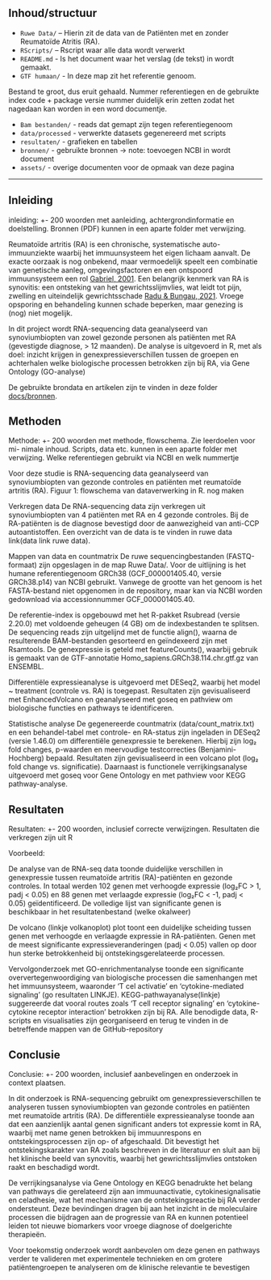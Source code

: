 ﻿

## Inhoud/structuur

- `Ruwe Data/` – Hierin zit de data van de Patiënten met en zonder Reumatoïde Atritis (RA).
- `RScripts/` – Rscript waar alle data wordt verwerkt 
- `README.md` - Is het document waar het verslag (de tekst) in wordt gemaakt. 
- `GTF humaan/` - In deze map zit het referentie genoom.

Bestand te groot, dus eruit gehaald. Nummer referentiegen en de gebruikte index code + package versie nummer duidelijk erin zetten zodat het nagedaan kan worden in een word documentje. 
- `Bam bestanden/` - reads dat gemapt zijn tegen referentiegenoom  
- `data/processed` - verwerkte datasets gegenereerd met scripts 
- `resultaten/` - grafieken en tabellen
- `bronnen/` - gebruikte bronnen -> note: toevoegen NCBI in wordt document
- `assets/` - overige documenten voor de opmaak van deze pagina





---

## Inleiding
inleiding: +- 200 woorden met aanleiding, achtergrondinformatie en doelstelling. Bronnen (PDF) kunnen in een aparte folder met verwijzing.

Reumatoïde artritis (RA) is een chronische, systematische auto-immuunziekte waarbij het immuunsysteem het eigen lichaam aanvalt. De exacte oorzaak is nog onbekend, maar vermoedelijk speelt een combinatie van genetische aanleg, omgevingsfactoren en een ontspoord immuunsysteem een rol [Gabriel, 2001](https://doi.org/10.1016/S0889-857X(05)70201-5). Een belangrijk kenmerk van RA is synovitis: een ontsteking van het gewrichtsslijmvlies, wat leidt tot pijn, zwelling en uiteindelijk gewrichtsschade [Radu & Bungau, 2021](https://doi.org/10.3390/cells10112857). Vroege opsporing en behandeling kunnen schade beperken, maar genezing is (nog) niet mogelijk.

In dit project wordt RNA-sequencing data geanalyseerd van synoviumbiopten van zowel gezonde personen als patiënten met RA (gevestigde diagnose, > 12 maanden). De analyse is uitgevoerd in R, met als doel: inzicht krijgen in genexpressieverschillen tussen de groepen en achterhalen welke biologische processen betrokken zijn bij RA, via Gene Ontology (GO-analyse) 

De gebruikte brondata en artikelen zijn te vinden in deze folder [docs/bronnen](./docs/bronnen/).



## Methoden
Methode: +- 200 woorden met methode, flowschema. Zie leerdoelen voor mi-
nimale inhoud. Scripts, data etc. kunnen in een aparte folder met verwijzing.
Welke referentiegen gebruikt via NCBI en welk nummertje 

Voor deze studie is RNA-sequencing data geanalyseerd van synoviumbiopten van gezonde controles en patiënten met reumatoïde artritis (RA).
Figuur 1: flowschema van dataverwerking in R. nog maken

Verkregen data
De RNA-sequencing data zijn verkregen uit synoviumbiopten van 4 patiënten met RA en 4 gezonde controles. Bij de RA-patiënten is de diagnose bevestigd door de aanwezigheid van anti-CCP autoantistoffen. Een overzicht van de data is te vinden in  ruwe data link(data link ruwe data).

Mappen van data en countmatrix 
De ruwe sequencingbestanden (FASTQ-formaat) zijn opgeslagen in de map Ruwe Data/. Voor de uitlijning is het humane referentiegenoom GRCh38 (GCF_000001405.40, versie GRCh38.p14) van NCBI gebruikt. Vanwege de grootte van het genoom is het FASTA-bestand niet opgenomen in de repository, maar kan via NCBI worden gedownload via accessionnummer GCF_000001405.40.

De referentie-index is opgebouwd met het R-pakket Rsubread (versie 2.20.0) met voldoende geheugen (4 GB) om de indexbestanden te splitsen. De sequencing reads zijn uitgelijnd met de functie align(), waarna de resulterende BAM-bestanden gesorteerd en geïndexeerd zijn met Rsamtools. De genexpressie is geteld met featureCounts(), waarbij gebruik is gemaakt van de GTF-annotatie Homo_sapiens.GRCh38.114.chr.gtf.gz van ENSEMBL.

Differentiële expressieanalyse is uitgevoerd met DESeq2, waarbij het model ~ treatment (controle vs. RA) is toegepast. Resultaten zijn gevisualiseerd met EnhancedVolcano en geanalyseerd met goseq en pathview om biologische functies en pathways te identificeren.

Statistische analyse
De gegenereerde countmatrix (data/count_matrix.txt) en een behandel-tabel met controle- en RA-status zijn ingeladen in DESeq2 (versie 1.46.0) om differentiële genexpressie te berekenen. Hierbij zijn log₂ fold changes, p-waarden en meervoudige testcorrecties (Benjamini-Hochberg) bepaald. Resultaten zijn gevisualiseerd in een volcano plot (log₂ fold change vs. significatie). Daarnaast is functionele verrijkingsanalyse uitgevoerd met goseq voor Gene Ontology en met pathview voor KEGG pathway-analyse.

## Resultaten
Resultaten: +- 200 woorden, inclusief correcte verwijzingen.
Resultaten die verkregen zijn uit R

Voorbeeld:

De analyse van de RNA-seq data toonde duidelijke verschillen in genexpressie tussen reumatoïde artritis (RA)-patiënten en gezonde controles. In totaal werden 102 genen met verhoogde expressie (log₂FC > 1, padj < 0.05) en 88 genen met verlaagde expressie (log₂FC < -1, padj < 0.05) geïdentificeerd. De volledige lijst van significante genen is beschikbaar in het resultatenbestand (welke okalweer) 


De volcano (linkje volkanoplot) plot toont een duidelijke scheiding tussen genen met verhoogde en verlaagde expressie in RA-patiënten. Genen met de meest significante expressieveranderingen (padj < 0.05) vallen op door hun sterke betrokkenheid bij ontstekingsgerelateerde processen.

Vervolgonderzoek met GO-enrichmentanalyse toonde een significante oververtegenwoordiging van biologische processen die samenhangen met het immuunsysteem, waaronder ‘T cel activatie’ en ‘cytokine-mediated signaling’ (go resultaten LINKJE). KEGG-pathwayanalyse(linkje) suggereerde dat vooral routes zoals ‘T cell receptor signaling’ en ‘cytokine-cytokine receptor interaction’ betrokken zijn bij RA.
Alle benodigde data, R-scripts en visualisaties zijn georganiseerd en terug te vinden in de betreffende mappen van de GitHub-repository 


## Conclusie
Conclusie: +- 200 woorden, inclusief aanbevelingen en onderzoek in context
plaatsen.

In dit onderzoek is RNA-sequencing gebruikt om genexpressieverschillen te analyseren tussen synoviumbiopten van gezonde controles en patiënten met reumatoïde artritis (RA). De differentiële expressieanalyse toonde aan dat een aanzienlijk aantal genen significant anders tot expressie komt in RA, waarbij met name genen betrokken bij immuunrespons en ontstekingsprocessen zijn op- of afgeschaald. Dit bevestigt het ontstekingskarakter van RA zoals beschreven in de literatuur en sluit aan bij het klinische beeld van synovitis, waarbij het gewrichtsslijmvlies ontstoken raakt en beschadigd wordt.

De verrijkingsanalyse via Gene Ontology en KEGG benadrukte het belang van pathways die gerelateerd zijn aan immuunactivatie, cytokinesignalisatie en celadhesie, wat het mechanisme van de ontstekingsreactie bij RA verder ondersteunt. Deze bevindingen dragen bij aan het inzicht in de moleculaire processen die bijdragen aan de progressie van RA en kunnen potentieel leiden tot nieuwe biomarkers voor vroege diagnose of doelgerichte therapieën.

Voor toekomstig onderzoek wordt aanbevolen om deze genen en pathways verder te valideren met experimentele technieken en om grotere patiëntengroepen te analyseren om de klinische relevantie te bevestigen




